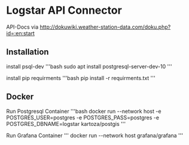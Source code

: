 # Logstar API Connector 

API-Docs via http://dokuwiki.weather-station-data.com/doku.php?id=:en:start

## Installation

install psql-dev
'''bash
sudo apt install postgresql-server-dev-10
'''

install pip requirments
'''bash
pip install -r requirments.txt
'''

## Docker

Run Postgresql Container
'''bash
docker run --network host -e POSTGRES_USER=postgres -e POSTGRES_PASS=postgres -e POSTGRES_DBNAME=logstar  kartoza/postgis
'''

Run Grafana Container
'''
docker run --network host grafana/grafana
'''